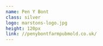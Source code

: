 ```yaml
---
name: Pen Y Bont
class: silver
logo: marstons-logo.jpg
height: 120px
link: //penybontfarmpubmold.co.uk/
---
```

